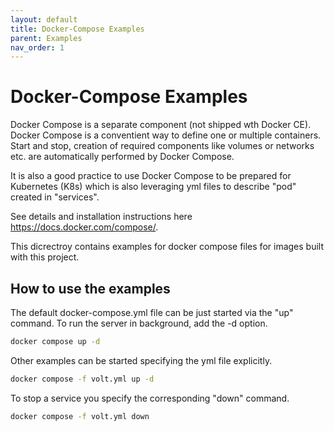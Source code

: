 ```yaml
---
layout: default
title: Docker-Compose Examples
parent: Examples
nav_order: 1
---
```

# Docker-Compose Examples

Docker Compose is a separate component (not shipped wth Docker CE). Docker Compose is a conventient way to define one or multiple containers. Start and stop, creation of required components like volumes or networks etc. are automatically performed by Docker Compose.

It is also a good practice to use Docker Compose to be prepared for Kubernetes (K8s) which is also leveraging yml files to describe "pod" created in "services".

See details and installation instructions here https://docs.docker.com/compose/.

This dicrectroy contains examples for docker compose files for images built with this project.


## How to use the examples

The default docker-compose.yml file can be just started via the "up" command.
To run the server in background, add the -d option.

```bash
docker compose up -d
```

Other examples can be started specifying the yml file explicitly.

```bash
docker compose -f volt.yml up -d
```

To stop a service you specify the corresponding "down" command.

```bash
docker compose -f volt.yml down
```



